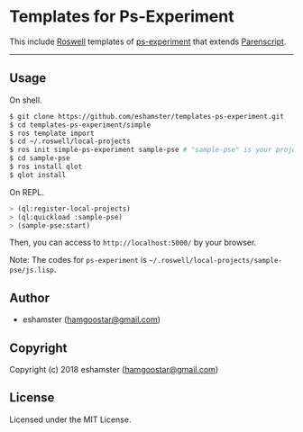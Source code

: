 # Templates for Ps-Experiment

This include [Roswell](https://github.com/snmsts/roswell) templates of [ps-experiment](https://github.com/eshamster/ps-experiment) that extends [Parenscript](https://common-lisp.net/project/parenscript).

----

## Usage

On shell.

```bash
$ git clone https://github.com/eshamster/templates-ps-experiment.git
$ cd templates-ps-experiment/simple
$ ros template import
$ cd ~/.roswell/local-projects
$ ros init simple-ps-experiment sample-pse # "sample-pse" is your project name
$ cd sample-pse
$ ros install qlot
$ qlot install
```

On REPL.

```lisp
> (ql:register-local-projects)
> (ql:quickload :sample-pse)
> (sample-pse:start)
```

Then, you can access to `http://localhost:5000/` by your browser.

Note: The codes for `ps-experiment` is `~/.roswell/local-projects/sample-pse/js.lisp`.

## Author

* eshamster (hamgoostar@gmail.com)

## Copyright

Copyright (c) 2018 eshamster (hamgoostar@gmail.com)

## License

Licensed under the MIT License.
